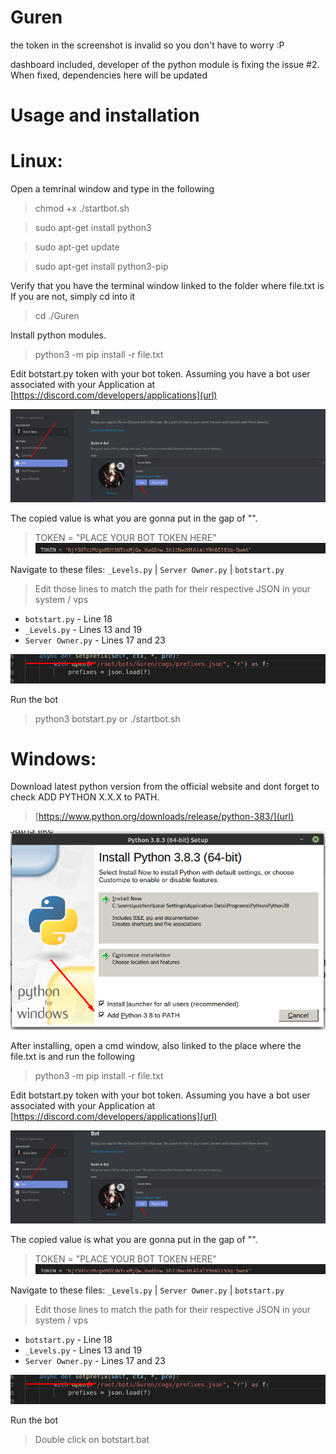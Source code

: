 # Guren

the token in the screenshot is invalid so you don't have to worry :P

dashboard included, developer of the python module is fixing the issue #2. When fixed, dependencies here will be updated

# Usage and installation

# Linux:
 Open a temrinal window and type in the following
> chmod +x ./startbot.sh

> sudo apt-get install python3

> sudo apt-get update

> sudo apt-get install python3-pip

Verify that you have the terminal window linked to the folder where file.txt is
If you are not, simply cd into it

> cd ./Guren

Install python modules.

> python3 -m pip install -r file.txt

Edit botstart.py token with your bot token. Assuming you have a bot user associated with your Application at [https://discord.com/developers/applications](url)

![Screenshot_4](images/Screenshot_4.png?raw=true "Title")

The copied value is what you are gonna put in the gap of "".

> TOKEN = "PLACE YOUR BOT TOKEN HERE"
![Screenshot_3](images/Screenshot_3.png?raw=true "Title")

Navigate to these files: `_Levels.py` | `Server Owner.py` | `botstart.py`

> Edit those lines to match the path for their respective JSON in your system / vps 

- `botstart.py` - Line 18
- `_Levels.py` - Lines 13 and 19
- `Server Owner.py` - Lines 17 and 23

![Screenshot_2](images/Screenshot_2.png?raw=true "Title")

Run the bot

> python3 botstart.py
or
> ./startbot.sh


# Windows: 
Download latest python version from the official website and dont forget to check ADD PYTHON X.X.X to PATH.
> [https://www.python.org/downloads/release/python-383/](url)

![Screenshot_1](images/Screenshot_1.png?raw=true "Title")

After installing, open a cmd window, also linked to the place where the file.txt is and run the following

> python3 -m pip install -r file.txt

Edit botstart.py token with your bot token. Assuming you have a bot user associated with your Application at [https://discord.com/developers/applications](url)

![Screenshot_4](images/Screenshot_4.png?raw=true "Title")

The copied value is what you are gonna put in the gap of "".

> TOKEN = "PLACE YOUR BOT TOKEN HERE"
![Screenshot_3](images/Screenshot_3.png?raw=true "Title")

Navigate to these files: `_Levels.py` | `Server Owner.py` | `botstart.py`

> Edit those lines to match the path for their respective JSON in your system / vps 

- `botstart.py` - Line 18
- `_Levels.py` - Lines 13 and 19
- `Server Owner.py` - Lines 17 and 23

![Screenshot_2](images/Screenshot_2.png?raw=true "Title")

Run the bot

> Double click on botstart.bat
